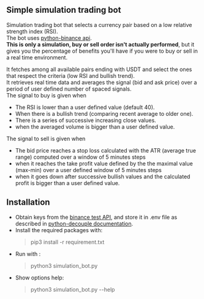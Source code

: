 ## Simple simulation trading bot
Simulation trading bot that selects a currency pair based on a low relative strength index (RSI).   
The bot uses [python-binance api](https://python-binance.readthedocs.io/en/latest/).  
**This is only a simulation, buy or sell order isn't actually performed**, but it gives you the percentage of benefits you'll have if you were to buy or sell in a real time environment.  

It fetches among all available pairs ending with USDT and select the ones that respect the criteria (low RSI and bullish trend).  
It retrieves real time data and averages the signal (bid and ask price) over a period of user defined number of spaced signals.  
The signal to buy is given when  
- The RSI is lower than a user defined value (default 40).
- When there is a bullish trend (comparing recent average to older one).
- There is a series of successive increasing close values.
- when the averaged volume is bigger than a user defined value.    

The signal to sell is given when   
- The bid price reaches a stop loss calculated with the ATR (average true range) computed over a window of 5 minutes steps
- when it reaches the take profit value defined by the the maximal value (max-min) over a user defined window of 5 minutes steps
- when it goes down after successive bullish values and the calculated profit is bigger than a user defined value.  

## Installation 
- Obtain keys from the [binance test API](https://testnet.binance.vision), and store it in .env file as described in [python-decouple documentation](https://pypi.org/project/python-decouple/#env-file).
- Install the required packages with: 
  > pip3 install -r requirement.txt
- Run with : 
  > python3 simulation_bot.py
- Show options help:
  > python3 simulation_bot.py --help   
